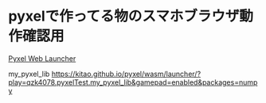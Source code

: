 # pyxelで作ってる物のスマホブラウザ動作確認用

[Pyxel Web Launcher](https://kitao.github.io/pyxel/wasm/launcher/)


my_pyxel_lib
https://kitao.github.io/pyxel/wasm/launcher/?play=qzk4078.pyxelTest.my_pyxel_lib&gamepad=enabled&packages=numpy




